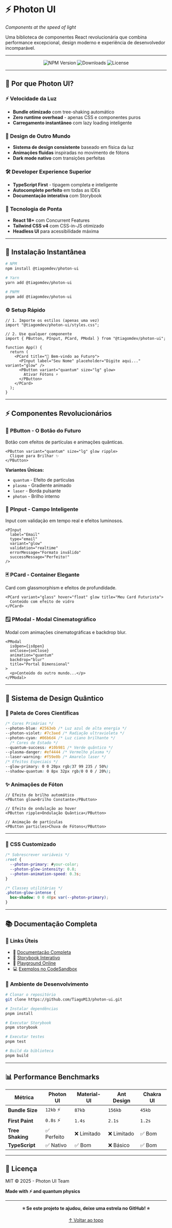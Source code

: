 # ⚡ Photon UI

_Components at the speed of light_

Uma biblioteca de componentes React revolucionária que combina performance excepcional, design moderno e experiência de desenvolvedor incomparável.

---

<p align="center">
  <img src="https://img.shields.io/npm/v/@tiagomdev/photon-ui?style=for-the-badge&color=6366f1" alt="NPM Version" />
  <img src="https://img.shields.io/npm/dm/@tiagomdev/photon-ui?style=for-the-badge&color=10b981" alt="Downloads" />
  <!-- <img src="https://img.shields.io/bundlephobia/minzip/photon-ui?style=for-the-badge&color=f59e0b" alt="Bundle Size" /> -->
  <img src="https://img.shields.io/github/license/TiagoM13/photon-ui?style=for-the-badge&color=ec4899" alt="License" />
</p>

---

## 🌟 Por que Photon UI?

### ⚡ **Velocidade da Luz**

- **Bundle otimizado** com tree-shaking automático
- **Zero runtime overhead** - apenas CSS e componentes puros
- **Carregamento instantâneo** com lazy loading inteligente

### 🎨 **Design de Outro Mundo**

- **Sistema de design consistente** baseado em física da luz
- **Animações fluidas** inspiradas no movimento de fótons
- **Dark mode nativo** com transições perfeitas

### 🛠️ **Developer Experience Superior**

- **TypeScript First** - tipagem completa e inteligente
- **Autocomplete perfeito** em todas as IDEs
- **Documentação interativa** com Storybook

### 🔬 **Tecnologia de Ponta**

- **React 18+** com Concurrent Features
- **Tailwind CSS v4** com CSS-in-JS otimizado
- **Headless UI** para acessibilidade máxima

---

## 🚀 Instalação Instantânea

```bash
# NPM
npm install @tiagomdev/photon-ui

# Yarn
yarn add @tiagomdev/photon-ui

# PNPM
pnpm add @tiagomdev/photon-ui
```

### ⚙️ Setup Rápido

```tsx
// 1. Importe os estilos (apenas uma vez)
import "@tiagomdev/photon-ui/styles.css";

// 2. Use qualquer componente
import { PButton, PInput, PCard, PModal } from "@tiagomdev/photon-ui";

function App() {
  return (
    <PCard title="🚀 Bem-vindo ao Futuro">
      <PInput label="Seu Nome" placeholder="Digite aqui..." variant="glow" />
      <PButton variant="quantum" size="lg" glow>
        Ativar Fótons ⚡
      </PButton>
    </PCard>
  );
}
```

---

## ⚡ Componentes Revolucionários

### 🔘 **PButton** - O Botão do Futuro

Botão com efeitos de partículas e animações quânticas.

```tsx
<PButton variant="quantum" size="lg" glow ripple>
  Clique para Brilhar ✨
</PButton>
```

**Variantes Únicas:**

- `quantum` - Efeito de partículas
- `plasma` - Gradiente animado
- `laser` - Borda pulsante
- `photon` - Brilho interno

### 📝 **PInput** - Campo Inteligente

Input com validação em tempo real e efeitos luminosos.

```tsx
<PInput
  label="Email"
  type="email"
  variant="glow"
  validation="realtime"
  errorMessage="Formato inválido"
  successMessage="Perfeito!"
/>
```

### 🃏 **PCard** - Container Elegante

Card com glassmorphism e efeitos de profundidade.

```tsx
<PCard variant="glass" hover="float" glow title="Meu Card Futurista">
  Conteúdo com efeito de vidro
</PCard>
```

### 🪟 **PModal** - Modal Cinematográfico

Modal com animações cinematográficas e backdrop blur.

```tsx
<PModal
  isOpen={isOpen}
  onClose={onClose}
  animation="quantum"
  backdrop="blur"
  title="Portal Dimensional"
>
  <p>Conteúdo do outro mundo...</p>
</PModal>
```

---

## 🎨 Sistema de Design Quântico

### 🌈 **Paleta de Cores Científicas**

```css
/* Cores Primárias */
--photon-blue: #2563eb /* Luz azul de alta energia */ 
--photon-violet: #7c3aed /* Radiação ultravioleta */ 
--photon-cyan: #06b6d4 /* Luz ciano brilhante */
  /* Cores de Estado */ 
--quantum-success: #10b981 /* Verde quântico */
--plasma-danger: #ef4444 /* Vermelho plasma */ 
--laser-warning: #f59e0b /* Amarelo laser */ 
/* Efeitos Especiais */ 
--glow-primary: 0 0 20px rgb(37 99 235 / 50%) 
--shadow-quantum: 0 8px 32px rgb(0 0 0 / 20%);
```

### ✨ **Animações de Fóton**

```tsx
// Efeito de brilho automático
<PButton glow>Brilho Constante</PButton>

// Efeito de ondulação ao hover
<PButton ripple>Ondulação Quântica</PButton>

// Animação de partículas
<PButton particles>Chuva de Fótons</PButton>
```

---

<!--
## 🔧 Customização Avançada

### 🎛️ **Tema Personalizado**

```tsx
import { PhotonProvider, createPhotonTheme } from "@tiagomdev/photon-ui";

const meuTema = createPhotonTheme({
  colors: {
    primary: "#your-brand-color",
    quantum: "#custom-quantum-color",
  },
  animations: {
    speed: "fast", // slow | normal | fast | lightspeed
    particles: true,
  },
  effects: {
    glow: "intense", // subtle | normal | intense
    blur: "strong",
  },
});

function App() {
  return (
    <PhotonProvider theme={meuTema}>
      <MinhaAplicacao />
    </PhotonProvider>
  );
}
``` -->

### 🎨 **CSS Customizado**

```css
/* Sobrescrever variáveis */
:root {
  --photon-primary: #your-color;
  --photon-glow-intensity: 0.8;
  --photon-animation-speed: 0.3s;
}

/* Classes utilitárias */
.photon-glow-intense {
  box-shadow: 0 0 40px var(--photon-primary);
}
```

---

## 📚 Documentação Completa

### 🎯 **Links Úteis**

- 📖 [Documentação Completa](https://photon-ui-docs.vercel.app)
- 🎨 [Storybook Interativo](https://photon-ui-storybook.vercel.app)
- 🚀 [Playground Online](https://photon-ui-playground.vercel.app)
- 💻 [Exemplos no CodeSandbox](https://codesandbox.io/s/photon-ui-examples)

### 🧪 **Ambiente de Desenvolvimento**

```bash
# Clonar o repositório
git clone https://github.com/TiagoM13/photon-ui.git

# Instalar dependências
pnpm install

# Executar Storybook
pnpm storybook

# Executar testes
pnpm test

# Build da biblioteca
pnpm build
```

---

## 📊 Performance Benchmarks

| Métrica          | Photon UI   | Material-UI | Ant Design  | Chakra UI |
| ---------------- | ----------- | ----------- | ----------- | --------- |
| **Bundle Size**  | `12kb` ⚡   | `87kb`      | `156kb`     | `45kb`    |
| **First Paint**  | `0.8s` ⚡   | `1.4s`      | `2.1s`      | `1.2s`    |
| **Tree Shaking** | ✅ Perfeito | ❌ Limitado | ❌ Limitado | ✅ Bom    |
| **TypeScript**   | ✅ Nativo   | ✅ Bom      | ❌ Básico   | ✅ Bom    |

---

## 📄 Licença

MIT © 2025 - Photon UI Team

**Made with ⚡ and quantum physics**

---

<p align="center">
  <strong>⭐ Se este projeto te ajudou, deixe uma estrela no GitHub! ⭐</strong>
</p>

<p align="center">
  <a href="#top">↑ Voltar ao topo</a>
</p>
